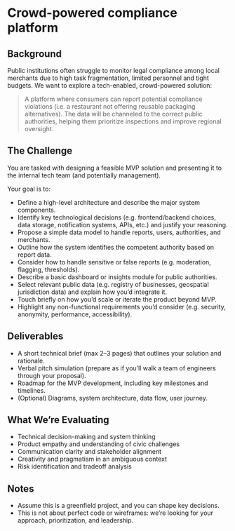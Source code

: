 # Crowd-powered compliance platform

## Background
Public institutions often struggle to monitor legal compliance among local merchants due to high task fragmentation, limited personnel and tight budgets.
We want to explore a tech-enabled, crowd-powered solution: 

> A platform where consumers can report potential compliance violations (i.e. a restaurant not offering reusable packaging alternatives). 
> The data will be channeled to the correct public authorities, helping them prioritize inspections and improve regional oversight.

## The Challenge

You are tasked with designing a feasible MVP solution and presenting it to the internal tech team (and potentially management).

Your goal is to:
- Define a high-level architecture and describe the major system components.
- Identify key technological decisions (e.g. frontend/backend choices, data storage, notification systems, APIs, etc.) and justify your reasoning.
- Propose a simple data model to handle reports, users, authorities, and merchants.
- Outline how the system identifies the competent authority based on report data.
- Consider how to handle sensitive or false reports (e.g. moderation, flagging, thresholds).
- Describe a basic dashboard or insights module for public authorities.
- Select relevant public data (e.g. registry of businesses, geospatial jurisdiction data) and explain how you’d integrate it.
- Touch briefly on how you’d scale or iterate the product beyond MVP.
- Highlight any non-functional requirements you’d consider (e.g. security, anonymity, performance, accessibility).

## Deliverables
- A short technical brief (max 2–3 pages) that outlines your solution and rationale. 
- Verbal pitch simulation (prepare as if you’ll walk a team of engineers through your proposal).
- Roadmap for the MVP development, including key milestones and timelines.
- (Optional) Diagrams, system architecture, data flow, user journey.

## What We’re Evaluating

- Technical decision-making and system thinking 
- Product empathy and understanding of civic challenges
- Communication clarity and stakeholder alignment	
- Creativity and pragmatism in an ambiguous context	
- Risk identification and tradeoff analysis

## Notes

- Assume this is a greenfield project, and you can shape key decisions.	
- This is not about perfect code or wireframes: we’re looking for your approach, prioritization, and leadership.